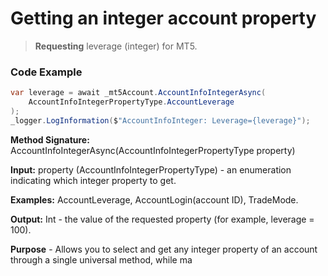 # Getting an integer account property

> **Requesting** leverage (integer) for MT5.

### Code Example

```csharp
var leverage = await _mt5Account.AccountInfoIntegerAsync(
    AccountInfoIntegerPropertyType.AccountLeverage
);
_logger.LogInformation($"AccountInfoInteger: Leverage={leverage}");
```

**Method Signature:** AccountInfoIntegerAsync(AccountInfoIntegerPropertyType property)

**Input:** property (AccountInfoIntegerPropertyType) - an enumeration indicating which integer property to get.

**Examples:** AccountLeverage, AccountLogin(account ID), TradeMode.

**Output:** Int - the value of the requested property (for example, leverage = 100).

**Purpose** - Allows you to select and get any integer property of an account through a single universal method, while ma
